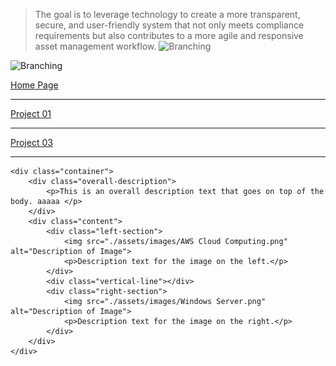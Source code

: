 
<head>
    <meta charset="UTF-8">
    <meta name="viewport" content="width=device-width, initial-scale=1.0">
    <title>Example Website</title>
    <link rel="stylesheet" href="./assets/css/styles.css">
</head>

>The goal is to leverage technology to create a more transparent, secure, and user-friendly system that not only meets compliance requirements but also contributes to a more agile and responsive asset management workflow. 
![Branching](https://media.discordapp.net/attachments/756886213276860477/1213859945288572958/image.png?ex=65f7022b&is=65e48d2b&hm=059a1ba59316ed5e3751cc9db1dd03d2592a5fcffd899143b89857e3379cffd5&=&format=webp&quality=lossless&width=543&height=642)

![Branching](https://media.discordapp.net/attachments/756886213276860477/1213860350487699506/image.png?ex=65f7028b&is=65e48d8b&hm=4c1001a691311b5933ae03788f904624d68ed4493c48883a49352a313a1e8f68&=&format=webp&quality=lossless&width=643&height=642)

[Home Page](./index.md)
* * *
[Project 01](./project02.md)
* * *
[Project 03](./project04.md)

* * *


    <div class="container">
        <div class="overall-description">
            <p>This is an overall description text that goes on top of the body. aaaaa </p>
        </div>
        <div class="content">
            <div class="left-section">
                <img src="./assets/images/AWS Cloud Computing.png" alt="Description of Image">
                <p>Description text for the image on the left.</p>
            </div>
            <div class="vertical-line"></div>
            <div class="right-section">
                <img src="./assets/images/Windows Server.png" alt="Description of Image">
                <p>Description text for the image on the right.</p>
            </div>
        </div>
    </div>